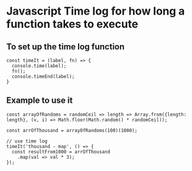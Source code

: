 # Javascript Time log for how long a function takes to execute

## To set up the time log function

```
const timeIt = (label, fn) => {
  console.time(label);
  fn();
  console.timeEnd(label);
}
```

## Example to use it

```
const arrayOfRandoms = randomCeil => length => Array.from({length: length}, (v, i) => Math.floor(Math.random() * randomCeil));

const arrOfThousand = arrayOfRandoms(100)(1000);

// use time log
timeIt('thousand - map', () => {
  const resultFrom1000 = arrOfThousand
    .map(val => val * 3);
});
```